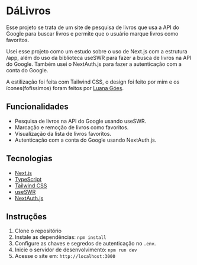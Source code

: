 # DáLivros

Esse projeto se trata de um site de pesquisa de livros que usa a API do Google para buscar livros e permite que o usuário marque livros como favoritos.


Usei esse projeto como um estudo sobre o uso de Next.js com a estrutura /app, além do uso da biblioteca useSWR para fazer a busca de livros na API do Google. Também usei o NextAuth.js para fazer a autenticação com a conta do Google.

A estilização foi feita com Tailwind CSS, o design foi feito por mim e os ícones(fofissimos) foram feitos por [Luana Góes](https://www.behance.net/lugoes).

## Funcionalidades

- Pesquisa de livros na API do Google usando useSWR.
- Marcação e remoção de livros como favoritos.
- Visualização da lista de livros favoritos.
- Autenticação com a conta do Google usando NextAuth.js.

## Tecnologias 

- [Next.js](https://nextjs.org)
- [TypeScript](https://www.typescriptlang.org)
- [Tailwind CSS](https://tailwindcss.com)
- [useSWR](https://swr.vercel.app)
- [NextAuth.js](https://next-auth.js.org)

## Instruções 

1. Clone o repositório
2. Instale as dependências: `npm install`
4. Configure as chaves e segredos de autenticação no `.env`.
5. Inicie o servidor de desenvolvimento: `npm run dev`
6. Acesse o site em: `http://localhost:3000`


